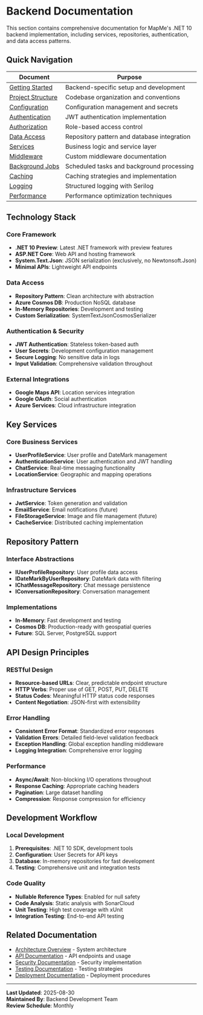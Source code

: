 # Backend Documentation

This section contains comprehensive documentation for MapMe's .NET 10 backend implementation, including services, repositories, authentication, and data access patterns.

## Quick Navigation

| Document | Purpose |
|----------|---------|
| [Getting Started](./getting-started.md) | Backend-specific setup and development |
| [Project Structure](./project-structure.md) | Codebase organization and conventions |
| [Configuration](./configuration.md) | Configuration management and secrets |
| [Authentication](./authentication.md) | JWT authentication implementation |
| [Authorization](./authorization.md) | Role-based access control |
| [Data Access](./data-access/README.md) | Repository pattern and database integration |
| [Services](./services/README.md) | Business logic and service layer |
| [Middleware](./middleware/README.md) | Custom middleware documentation |
| [Background Jobs](./background-jobs.md) | Scheduled tasks and background processing |
| [Caching](./caching.md) | Caching strategies and implementation |
| [Logging](./logging.md) | Structured logging with Serilog |
| [Performance](./performance.md) | Performance optimization techniques |

## Technology Stack

### Core Framework
- **.NET 10 Preview**: Latest .NET framework with preview features
- **ASP.NET Core**: Web API and hosting framework
- **System.Text.Json**: JSON serialization (exclusively, no Newtonsoft.Json)
- **Minimal APIs**: Lightweight API endpoints

### Data Access
- **Repository Pattern**: Clean architecture with abstraction
- **Azure Cosmos DB**: Production NoSQL database
- **In-Memory Repositories**: Development and testing
- **Custom Serialization**: SystemTextJsonCosmosSerializer

### Authentication & Security
- **JWT Authentication**: Stateless token-based auth
- **User Secrets**: Development configuration management
- **Secure Logging**: No sensitive data in logs
- **Input Validation**: Comprehensive validation throughout

### External Integrations
- **Google Maps API**: Location services integration
- **Google OAuth**: Social authentication
- **Azure Services**: Cloud infrastructure integration

## Key Services

### Core Business Services
- **UserProfileService**: User profile and DateMark management
- **AuthenticationService**: User authentication and JWT handling
- **ChatService**: Real-time messaging functionality
- **LocationService**: Geographic and mapping operations

### Infrastructure Services
- **JwtService**: Token generation and validation
- **EmailService**: Email notifications (future)
- **FileStorageService**: Image and file management (future)
- **CacheService**: Distributed caching implementation

## Repository Pattern

### Interface Abstractions
- **IUserProfileRepository**: User profile data access
- **IDateMarkByUserRepository**: DateMark data with filtering
- **IChatMessageRepository**: Chat message persistence
- **IConversationRepository**: Conversation management

### Implementations
- **In-Memory**: Fast development and testing
- **Cosmos DB**: Production-ready with geospatial queries
- **Future**: SQL Server, PostgreSQL support

## API Design Principles

### RESTful Design
- **Resource-based URLs**: Clear, predictable endpoint structure
- **HTTP Verbs**: Proper use of GET, POST, PUT, DELETE
- **Status Codes**: Meaningful HTTP status code responses
- **Content Negotiation**: JSON-first with extensibility

### Error Handling
- **Consistent Error Format**: Standardized error responses
- **Validation Errors**: Detailed field-level validation feedback
- **Exception Handling**: Global exception handling middleware
- **Logging Integration**: Comprehensive error logging

### Performance
- **Async/Await**: Non-blocking I/O operations throughout
- **Response Caching**: Appropriate caching headers
- **Pagination**: Large dataset handling
- **Compression**: Response compression for efficiency

## Development Workflow

### Local Development
1. **Prerequisites**: .NET 10 SDK, development tools
2. **Configuration**: User Secrets for API keys
3. **Database**: In-memory repositories for fast development
4. **Testing**: Comprehensive unit and integration tests

### Code Quality
- **Nullable Reference Types**: Enabled for null safety
- **Code Analysis**: Static analysis with SonarCloud
- **Unit Testing**: High test coverage with xUnit
- **Integration Testing**: End-to-end API testing

## Related Documentation

- [Architecture Overview](../architecture/system-overview.md) - System architecture
- [API Documentation](../api/README.md) - API endpoints and usage
- [Security Documentation](../security/README.md) - Security implementation
- [Testing Documentation](../testing/README.md) - Testing strategies
- [Deployment Documentation](../deployment/README.md) - Deployment procedures

---

**Last Updated**: 2025-08-30  
**Maintained By**: Backend Development Team  
**Review Schedule**: Monthly
